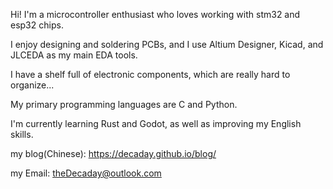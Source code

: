 Hi! I'm a microcontroller enthusiast who loves working with stm32 and esp32 chips.

I enjoy designing and soldering PCBs, and I use Altium Designer, Kicad, and JLCEDA as my main EDA tools.

I have a shelf full of electronic components, which are really hard to organize...

My primary programming languages are C and Python.

I'm currently learning Rust and Godot, as well as improving my English skills.

my blog(Chinese): https://decaday.github.io/blog/

my Email: theDecaday@outlook.com
